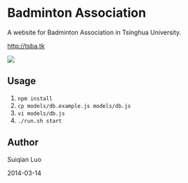 # Badminton Association

A website for Badminton Association in Tsinghua University.

http://tsba.tk

![](http://luosuiqian.github.io/badminton/public/img/logo.png)

## Usage

1. `npm install`
2. `cp models/db.example.js models/db.js`
3. `vi models/db.js`
4. `./run.sh start`

## Author

Suiqian Luo

2014-03-14

